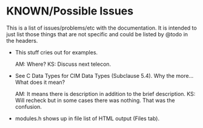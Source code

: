 KNOWN/Possible Issues
=====================

This is a list of issues/problems/etc with the documentation.  It is intended
to just list those things that are not specific and could be listed by
@todo in the headers.

* This stuff cries out for examples.

  AM: Where?
  KS: Discuss next telecon.

* See C Data Types for CIM Data Types (Subclause 5.4).  Why the more...
  What does it mean?

  AM: It means there is description in addition to the brief description.
  KS: Will recheck but in some cases there was nothing.  That was the confusion.

* modules.h shows up in file list of HTML output (Files tab).
